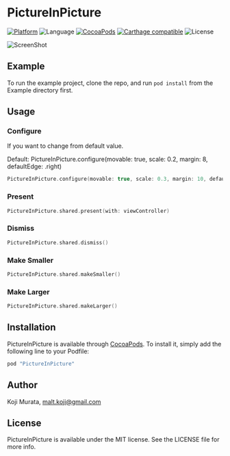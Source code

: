 # PictureInPicture

[![Platform](https://img.shields.io/cocoapods/p/PictureInPicture.svg?style=flat)](http://cocoapods.org/pods/PictureInPicture)
![Language](https://img.shields.io/badge/language-Swift%203.1-orange.svg)
[![CocoaPods](https://img.shields.io/cocoapods/v/PictureInPicture.svg?style=flat)](http://cocoapods.org/pods/PictureInPicture)
[![Carthage compatible](https://img.shields.io/badge/Carthage-compatible-4BC51D.svg?style=flat)](https://github.com/Carthage/Carthage)
![License](https://img.shields.io/github/license/malt03/PictureInPicture.svg?style=flat)

![ScreenShot](https://raw.githubusercontent.com/malt03/PictureInPicture/master/README/Screenshot.gif)

## Example

To run the example project, clone the repo, and run `pod install` from the Example directory first.

## Usage

### Configure
If you want to change from default value.

Default: PictureInPicture.configure(movable: true, scale: 0.2, margin: 8, defaultEdge: .right)

```swift
PictureInPicture.configure(movable: true, scale: 0.3, margin: 10, defaultEdge: .left)
```

### Present
```swift
PictureInPicture.shared.present(with: viewController)
```

### Dismiss
```swift
PictureInPicture.shared.dismiss()
```

### Make Smaller
```swift
PictureInPicture.shared.makeSmaller()
```

### Make Larger
```swift
PictureInPicture.shared.makeLarger()
```

## Installation

PictureInPicture is available through [CocoaPods](http://cocoapods.org). To install
it, simply add the following line to your Podfile:

```ruby
pod "PictureInPicture"
```

## Author

Koji Murata, malt.koji@gmail.com

## License

PictureInPicture is available under the MIT license. See the LICENSE file for more info.
